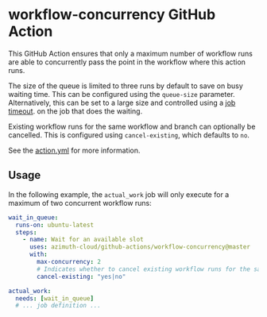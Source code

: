 # workflow-concurrency GitHub Action

This GitHub Action ensures that only a maximum number of workflow runs are able to
concurrently pass the point in the workflow where this action runs.

The size of the queue is limited to three runs by default to save on busy waiting time.
This can be configured using the `queue-size` parameter. Alternatively, this can be set
to a large size and controlled using a
[job timeout](https://docs.github.com/en/actions/using-workflows/workflow-syntax-for-github-actions#jobsjob_idtimeout-minutes).
on the job that does the waiting.

Existing workflow runs for the same workflow and branch can optionally be cancelled.
This is configured using `cancel-existing`, which defaults to `no`.

See the [action.yml](./action.yml) for more information.

## Usage

In the following example, the `actual_work` job will only execute for a maximum of
two concurrent workflow runs:

```yaml
wait_in_queue:
  runs-on: ubuntu-latest
  steps:
    - name: Wait for an available slot
      uses: azimuth-cloud/github-actions/workflow-concurrency@master
      with:
        max-concurrency: 2
        # Indicates whether to cancel existing workflow runs for the same workflow/branch
        cancel-existing: "yes|no"

actual_work:
  needs: [wait_in_queue]
  # ... job definition ...
```
